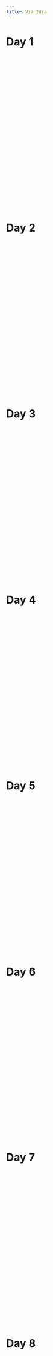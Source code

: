 ```yaml
---
title: Via Idra
---
```


# Day 1

<div
  class="gpx-trace"
  style="height: 400px;"
  data-gpx-trace="/data/activity_7204852256.gpx">
</div>

# Day 2

<div
  class="gpx-trace"
  style="height: 400px;"
  data-gpx-trace="/data/activity_7204862173.gpx">
</div>

# Day 3

<div
  class="gpx-trace"
  style="height: 400px;"
  data-gpx-trace="/data/activity_7204871059.gpx">
</div>

# Day 4

<div
  class="gpx-trace"
  style="height: 400px;"
  data-gpx-trace="/data/activity_7204884014.gpx">
</div>

# Day 5

<div
  class="gpx-trace"
  style="height: 400px;"
  data-gpx-trace="/data/activity_7204897326.gpx">
</div>

# Day 6

<div
  class="gpx-trace"
  style="height: 400px;"
  data-gpx-trace="/data/activity_7211367897.gpx">
</div>

# Day 7

<div
  class="gpx-trace"
  style="height: 400px;"
  data-gpx-trace="/data/activity_7215991886.gpx">
</div>

# Day 8

<div
  class="gpx-trace"
  style="height: 400px;"
  data-gpx-trace="/data/activity_7223372594.gpx">
</div>
